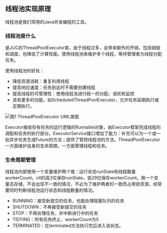 ## 线程池实现原理
线程池是我们常用的Java并发编程的工具。
### 线程池是什么
是JUC的ThreadPoolExecutor类，由于线程过多，会带来额外的开销，包括销毁和调度，也降低了计算性能。使用线程池来维护多个线程，等待管理者为线程分配任务。

使用线程池的好处：

* 降低资源消耗：重复利用线程
* 提高响应速度：任务到达时不需要创建线程
* 提高线程的可管理性：使用线程池进行统一的分配、调优和监控
* 具有更多的功能。如ScheduledThreadPoolExecutor，允许任务延期执行或定期执行。

![图1 ThreadPoolExecutor UML类图](https://p1.meituan.net/travelcube/912883e51327e0c7a9d753d11896326511272.png)

Executor接收存有任务的运行逻辑的Runnable对象，由Executor框架完成线程的调配和任务的执行部分。ExecutorService接口增加了能力：补充可以为一个或一批异步任务生成Future的方法；提供了管控线程池的方法。ThreadPoolExecutor一方面维护自身的生命周期，一方面管理线程和任务。

### 生命周期管理

线程池内部使用一个变量维护两个值：运行状态runState和线程数量workerCount。ctl的高3位保存runState，低29位保存workerCount。用一个变量去存储，不会出现不一致的情况，不必为了维护两者的一致而占用锁资源。经常要同时判断线程池运行状态和线程数量的情况。

* RUNNING：接受新提交的任务，也能处理阻塞队列的任务
* SHUTDOWN：不再接受新提交的任务
* STOP：不再处理任务，并中断进行中的任务
* TIDYING：所有任务终止，workerCount为0
* TERMINATED：在terminated方法执行完后进入该状态。